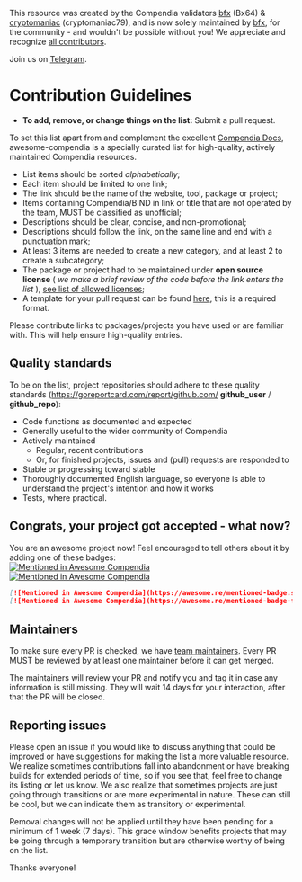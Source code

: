 This resource was created by the Compendia validators [bfx](https://bindscan.io/wallets/bfx) (Bx64) & [cryptomaniac](https://bindscan.io/wallets/cryptomaniac) (cryptomaniac79), and is now solely maintained by [bfx](https://bindscan.io/wallets/cT6Mi5r2qz3GSNkGFjunfM8DLdE9duxRGx), for the community - and wouldn't be possible without you! We appreciate and recognize [all contributors](https://github.com/Bx64/awesome-compendia/graphs/contributors).

Join us on [Telegram](https://t.me/compendia).


# Contribution Guidelines

- **To add, remove, or change things on the list:** Submit a pull request.

To set this list apart from and complement the excellent [Compendia Docs](https://docs.compendia.org/), awesome-compendia is a specially curated list for high-quality, actively maintained Compendia resources.

- List items should be sorted *alphabetically*;
- Each item should be limited to one link;
- The link should be the name of the website, tool, package or project;
- Items containing Compendia/BIND in link or title that are not operated by the team, MUST be classified as unofficial;
- Descriptions should be clear, concise, and non-promotional;
- Descriptions should follow the link, on the same line and end with a punctuation mark;
- At least 3 items are needed to create a new category, and at least 2 to create a subcategory;
- The package or project had to be maintained under **open source license** ( *we make a brief review of the code before the link enters the list* ), [see list of allowed licenses](https://opensource.org/licenses/alphabetical);
- A template for your pull request can be found [here](https://github.com/Bx64/awesome-compendia/blob/master/.github/PULL_REQUEST_TEMPLATE.md), this is a required format.

Please contribute links to packages/projects you have used or are familiar with. This will help ensure high-quality entries.


## Quality standards

To be on the list, project repositories should adhere to these quality standards (https://goreportcard.com/report/github.com/ **github_user** / **github_repo**):

- Code functions as documented and expected
- Generally useful to the wider community of Compendia
- Actively maintained
  - Regular, recent contributions
  - Or, for finished projects, issues and (pull) requests are responded to
- Stable or progressing toward stable
- Thoroughly documented English language, so everyone is able to understand the project's intention and how it works
- Tests, where practical.


## Congrats, your project got accepted - what now?
You are an awesome project now! Feel encouraged to tell others about it by adding one of these badges:  
[![Mentioned in Awesome Compendia](https://awesome.re/mentioned-badge.svg)](https://github.com/Bx64/awesome-compendia)  
[![Mentioned in Awesome Compendia](https://awesome.re/mentioned-badge-flat.svg)](https://github.com/Bx64/awesome-compendia)

```md
[![Mentioned in Awesome Compendia](https://awesome.re/mentioned-badge.svg)](https://github.com/Bx64/awesome-compendia)  
[![Mentioned in Awesome Compendia](https://awesome.re/mentioned-badge-flat.svg)](https://github.com/Bx64/awesome-compendia)
```


## Maintainers

To make sure every PR is checked, we have [team maintainers](MAINTAINERS). Every PR MUST be reviewed by at least one maintainer before it can get merged.

The maintainers will review your PR and notify you and tag it in case any
information is still missing. They will wait 14 days for your interaction, after
that the PR will be closed.


## Reporting issues

Please open an issue if you would like to discuss anything that could be improved or have suggestions for making the list a more valuable resource. We realize sometimes contributions fall into abandonment or have breaking builds for extended periods of time, so if you see that, feel free to change its listing or let us know. We also realize that sometimes projects are just going through transitions or are more experimental in nature. These can still be cool, but we can indicate them as transitory or experimental.

Removal changes will not be applied until they have been pending for a minimum of 1 week (7 days). This grace window benefits projects that may be going through a temporary transition but are otherwise worthy of being on the list.

Thanks everyone!
